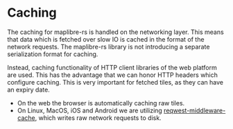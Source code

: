 # Caching

The caching for maplibre-rs is handled on the networking layer. This means that data which is fetched over slow IO is cached in
the format of the network requests. The maplibre-rs library is not introducing a separate serialization format for caching.

Instead, caching functionality of HTTP client libraries of the web platform are used. This has the advantage that we can
honor HTTP headers which configure caching. This is very important for fetched tiles, as they can have an expiry date.

* On the web the browser is automatically caching raw tiles.
* On Linux, MacOS, iOS and Android we are
  utilizing [reqwest-middleware-cache](https://crates.io/crates/reqwest-middleware-cache/), which writes raw network
  requests to disk.
